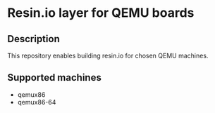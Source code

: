 # Resin.io layer for QEMU boards

## Description
This repository enables building resin.io for chosen QEMU machines.

## Supported machines
* qemux86
* qemux86-64
